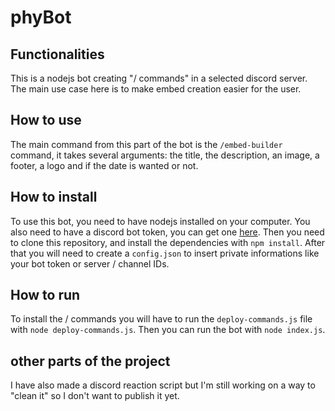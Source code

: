 # phyBot
## Functionalities 
This is a nodejs bot creating "/ commands" in a selected discord server.
The main use case here is to make embed creation easier for the user.

## How to use
The main command from this part of the bot is the ```/embed-builder``` command, it takes several arguments: the title, the description, an image, a footer, a logo and if the date is wanted or not.

## How to install
To use this bot, you need to have nodejs installed on your computer. You also need to have a discord bot token, you can get one [here](https://discord.com/developers/applications). 
Then you need to clone this repository, and install the dependencies with ```npm install```.
After that you will need to create a ```config.json``` to insert private informations like your bot token or server / channel IDs. 

## How to run
To install the / commands you will have to run the ```deploy-commands.js``` file with ```node deploy-commands.js```. 
Then you can run the bot with ```node index.js```.

## other parts of the project
I have also made a discord reaction script but I'm still working on a way to "clean it" so I don't want to publish it yet.
